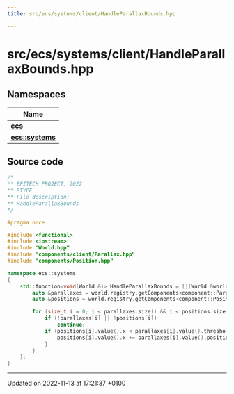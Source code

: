 ```yaml
---
title: src/ecs/systems/client/HandleParallaxBounds.hpp

---
```


# src/ecs/systems/client/HandleParallaxBounds.hpp



## Namespaces

| Name           |
| -------------- |
| **[ecs](Namespaces/namespaceecs.md)**  |
| **[ecs::systems](Namespaces/namespaceecs_1_1systems.md)**  |




## Source code

```cpp
/*
** EPITECH PROJECT, 2022
** RTYPE
** File description:
** HandleParallaxBounds
*/

#pragma once

#include <functional>
#include <iostream>
#include "World.hpp"
#include "components/client/Parallax.hpp"
#include "components/Position.hpp"

namespace ecs::systems
{
    std::function<void(World &)> HandleParallaxBounds = [](World &world) {
        auto &parallaxes = world.registry.getComponents<component::Parallax>();
        auto &positions = world.registry.getComponents<component::Position>();

        for (size_t i = 0; i < parallaxes.size() && i < positions.size(); i++) {
            if (!parallaxes[i] || !positions[i])
                continue;
            if (positions[i].value().x < parallaxes[i].value().threshold) {
                positions[i].value().x += parallaxes[i].value().position;
            }
        }
    };
}
```


-------------------------------

Updated on 2022-11-13 at 17:21:37 +0100
